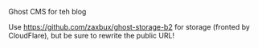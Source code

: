 Ghost CMS for teh blog

Use https://github.com/zaxbux/ghost-storage-b2 for storage (fronted by CloudFlare), but be sure to rewrite the public URL!
